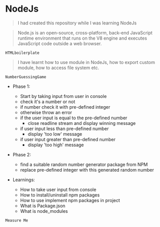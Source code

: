 # NodeJs

> I had created this repository while I was learning NodeJs

>Node.js is an open-source, cross-platform, back-end JavaScript runtime environment that runs on the V8 engine and executes JavaScript code outside a web browser.

```
HTMLboilerplate
```
> I have learnt how to use module in NodeJs, how to export custom module, how to access file system etc.

```
NumberGuessingGame
``` 
+ Phase 1: 
    + Start by taking input from user in console
    + check it's a number or not
    + if number check it with pre-defined integer
    + otherwise throw an error
    + if the user input is equal to the pre-defined number
        + close readline stream and display winning message
    + if user input less than pre-defined number
        + display 'too low' message
    + if user input greater than pre-defined number
        + display 'too high' message         

+ Phase 2:
    +  find a suitable random number generator package from NPM
    +  replace pre-defined integer with this generated random number

+ Learnings:  
    + How to take user input from console 
    + How to install/uninstall npm packages
    + How to use implement npm packages in project
    + What is Package.json
    + What is node_modules

```
Measure Me
``` 